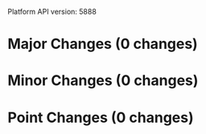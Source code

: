 Platform API version: 5888


# Major Changes (0 changes)


# Minor Changes (0 changes)


# Point Changes (0 changes)
